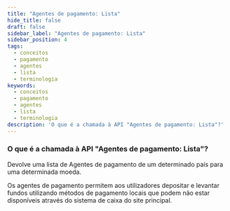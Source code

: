 ```yaml
---
title: "Agentes de pagamento: Lista"
hide_title: false
draft: false
sidebar_label: "Agentes de pagamento: Lista"
sidebar_position: 4
tags:
  - conceitos
  - pagamento
  - agentes
  - lista
  - terminologia
keywords:
  - conceitos
  - pagamento
  - agentes
  - lista
  - terminologia
description: 'O que é a chamada à API "Agentes de pagamento: Lista"?'
---
```


### O que é a chamada à API "Agentes de pagamento: Lista"?

Devolve uma lista de Agentes de pagamento de um determinado país para uma determinada moeda.

Os agentes de pagamento permitem aos utilizadores depositar e levantar fundos utilizando métodos de pagamento locais que podem não estar disponíveis através do sistema de caixa do site principal.
